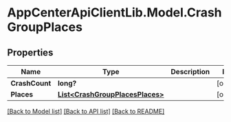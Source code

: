 # AppCenterApiClientLib.Model.CrashGroupPlaces
## Properties

Name | Type | Description | Notes
------------ | ------------- | ------------- | -------------
**CrashCount** | **long?** |  | [optional] 
**Places** | [**List&lt;CrashGroupPlacesPlaces&gt;**](CrashGroupPlacesPlaces.md) |  | [optional] 

[[Back to Model list]](../README.md#documentation-for-models) [[Back to API list]](../README.md#documentation-for-api-endpoints) [[Back to README]](../README.md)

